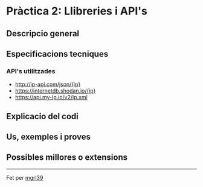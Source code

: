# Pràctica 2: Llibreries i API's

## Descripcio general

## Especificacions tecniques

### API's utilitzades

- <http://ip-api.com/json/{ip}>
- <https://internetdb.shodan.io/{ip}>
- <https://api.my-ip.io/v2/ip.xml>

## Explicacio del codi

## Us, exemples i proves

## Possibles millores o extensions

---
Fet per [mgrl39](https://www.github.com/mgrl39)
